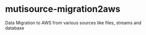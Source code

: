 # mutisource-migration2aws
Data Migration to AWS from various sources like files, streams and database
